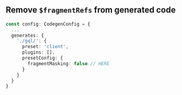 ## Remove `$fragmentRefs` from generated code

```typescript
const config: CodegenConfig = {
  ...
  generates: {
    './gql/': {
      preset: 'client',
      plugins: [],
      presetConfig: {
        fragmentMasking: false // HERE
      }
    }
  }
}
```